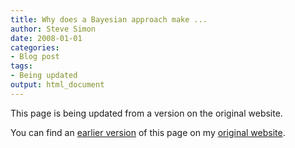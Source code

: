 ```yaml
---
title: Why does a Bayesian approach make ...
author: Steve Simon
date: 2008-01-01
categories:
- Blog post
tags:
- Being updated
output: html_document
---
```


This page is being updated from a version on the original website.

<!---More--->

You can find an [earlier version](http://www.pmean.com/08/WhyBayesian.html) of this page on my [original website](http://www.pmean.com/original_site.html).

